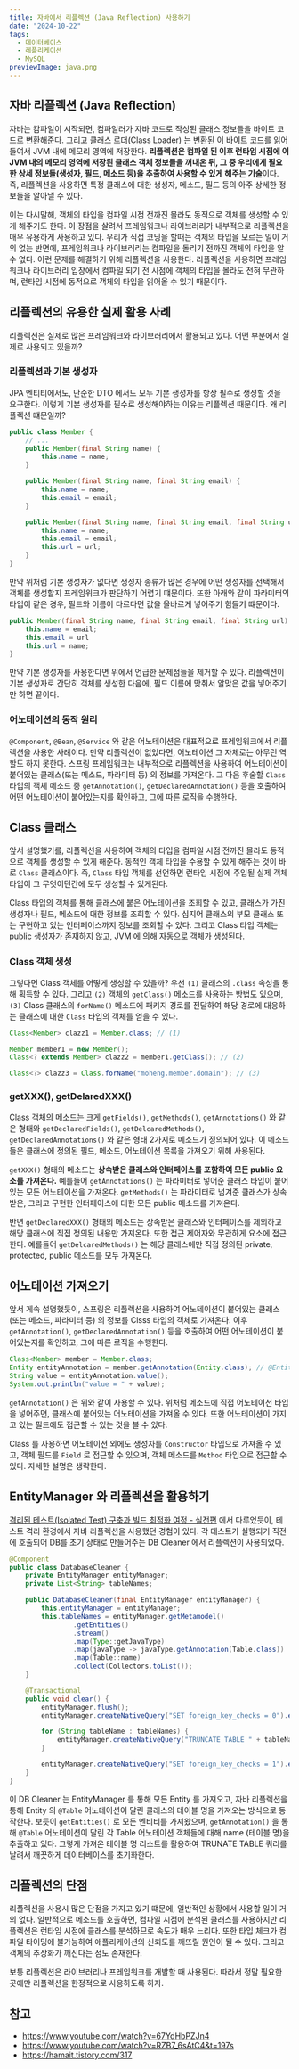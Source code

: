 ```yaml
---
title: 자바에서 리플렉션 (Java Reflection) 사용하기
date: "2024-10-22"
tags:
  - 데이터베이스
  - 레플리케이션
  - MySQL
previewImage: java.png
---
```


## 자바 리플렉션 (Java Reflection)

자바는 캄파일이 시작되면, 컴파일러가 자바 코드로 작성된 클래스 정보들을 바이트 코드로 변환해준다. 그리고 클래스 로더(Class Loader) 는 변환된 이 바이트 코드를 읽어들여서 JVM 내에 메모리 영역에 저장한다. **리플렉션은 컴파일 된 이후 런타임 시점에 이 JVM 내의 메모리 영역에 저장된 클래스 객체 정보들을 꺼내온 뒤, 그 중 우리에게 필요한 상세 정보들(생성자, 필드, 메소드 등)을 추출하여 사용할 수 있게 해주는 기술**이다. 즉, 리플렉션을 사용하면 특정 클래스에 대한 생성자, 메소드, 필드 등의 아주 상세한 정보들을 알아낼 수 있다. 

이는 다시말해, 객체의 타입을 컴파일 시점 전까진 몰라도 동적으로 객체를 생성할 수 있게 해주기도 한다. 이 장점을 살려서 프레임워크나 라이브러리가 내부적으로 리플렉션을 매우 유용하게 사용하고 있다. 우리가 직접 코딩을 할때는 객체의 타입을 모르는 일이 거의 없는 반면에, 프레임워크나 라이브러리는 컴파일을 돌리기 전까진 객체의 타입을 알 수 없다. 이런 문제를 해결하기 위해 리플렉션을 사용한다. 리플렉션을 사용하면 프레임워크나 라이브러리 입장에서 컴파일 되기 전 시점에 객체의 타입을 몰라도 전혀 무관하며, 런타임 시점에 동적으로 객체의 타입을 읽어올 수 있기 때문이다.

## 리플렉션의 유용한 실제 활용 사례

리플렉션은 실제로 많은 프레임워크와 라이브러리에서 활용되고 있다. 어떤 부분에서 실제로 사용되고 있을까?

### 리플렉션과 기본 생성자

JPA 엔티티에서도, 단순한 DTO 에서도 모두 기본 생성자를 항상 필수로 생성할 것을 요구한다. 이렇게 기본 생성자를 필수로 생성해야하는 이유는 리플렉션 때문이다. 왜 리플렉션 떄문일까?

~~~java
public class Member {
    // ...
    public Member(final String name) {
        this.name = name;
    }

    public Member(final String name, final String email) {
        this.name = name;
        this.email = email;
    }

    public Member(final String name, final String email, final String url) {
        this.name = name;
        this.email = email;
        this.url = url;
    }
}
~~~

만약 위처럼 기본 생성자가 없다면 생성자 종류가 많은 경우에 어떤 생성자를 선택해서 객체를 생성할지 프레임워크가 판단하기 어렵기 떄문이다. 또한 아래와 같이 파라미터의 타입이 같은 경우, 필드와 이름이 다르다면 값을 올바르게 넣어주기 힘들기 떄문이다. 

~~~java
public Member(final String name, final String email, final String url) {
    this.name = email;
    this.email = url
    this.url = name;
}
~~~

만약 기본 생성자를 사용한다면 위에서 언급한 문제점들을 제거할 수 있다. 리플렉션이 기본 생성자로 간단히 객체를 생성한 다음에, 필드 이름에 맞춰서 알맞은 값을 넣어주기만 하면 끝이다.

### 어노테이션의 동작 원리

`@Component`, `@Bean`, `@Service` 와 같은 어노테이션은 대표적으로 프레임워크에서 리플렉션을 사용한 사례이다. 만약 리플렉션이 없었다면, 어노테이션 그 자체로는 아무런 역할도 하지 못한다. 스프링 프레임워크는 내부적으로 리플렉션을 사용하여 어노테이션이 붙어있는 클래스(또는 메소드, 파라미터 등) 의 정보를 가져온다. 그 다음 후술할 `Class` 타입의 객체 메소드 중 `getAnnotation()`, `getDeclaredAnnotation()` 등을 호출하여 어떤 어노테이션이 붙어있는지를 확인하고, 그에 따른 로직을 수행한다.

## Class 클래스

앞서 설명했기를, 리플렉션을 사용하여 객체의 타입을 컴파일 시점 전까진 몰라도 동적으로 객체를 생성할 수 있게 해준다. 동적인 객체 타입을 수용할 수 있게 해주는 것이 바로 `Class` 클래스이다. 즉, `Class` 타입 객체를 선언하면 런타임 시점에 주입될 실제 객체 타입이 그 무엇이던간에 모두 생성할 수 있게된다. 

Class 타입의 객체를 통해 클래스에 붙은 어노테이션을 조회할 수 있고, 클래스가 가진 생성자나 필드, 메소드에 대한 정보를 조회할 수 있다. 심지어 클래스의 부모 클래스 또는 구현하고 있는 인터페이스까지 정보를 조회할 수 있다. 그리고 Class 타입 객체는 public 생성자가 존재하지 않고, JVM 에 의해 자동으로 객체가 생성된다.

### Class 객체 생성

그렇다면 Class 객체를 어떻게 생성할 수 있을까? 우선 `(1)` 클래스의 `.class` 속성을 통해 획득할 수 있다. 그리고 `(2)` 객체의 `getClass()` 메소드를 사용하는 방법도 있으며, `(3)` Class 클래스의 `forName()` 메소드에 패키지 경로를 전달하여 해당 경로에 대응하는 클래스에 대한 `Class` 타입의 객체를 얻을 수 있다.

~~~java
Class<Member> clazz1 = Member.class; // (1)

Member member1 = new Member();
Class<? extends Member> clazz2 = member1.getClass(); // (2)

Class<?> clazz3 = Class.forName("moheng.member.domain"); // (3)
~~~

### getXXX(), getDelaredXXX()

Class 객체의 메소드는 크게 `getFields()`, `getMethods()`, `getAnnotations()` 와 같은 형태와 `getDeclaredFields()`, `getDelcaredMethods()`, `getDeclaredAnnotations()` 와 같은 형태 2가지로 메소드가 정의되어 있다. 이 메소드들은 클래스에 정의된 필드, 메소드, 어노테이션 목록을 가져오기 위해 사용된다.

`getXXX()` 형태의 메소드는 **상속받은 클래스와 인터페이스를 포함하여 모든 public 요소를 가져온다.** 예를들어 `getAnnotations()` 는 파라미터로 넣어준 클래스 타입이 붙어있는 모든 어노테이션을 가져온다. `getMethods()` 는 파라미터로 넘겨준 클래스가 상속받은, 그리고 구현한 인터페이스에 대한 모든 public 메소드를 가져온다.

반면 `getDeclaredXXX()` 형태의 메소드는 상속받은 클래스와 인터페이스를 제외하고 해당 클래스에 직접 정의된 내용만 가져온다. 또한 접근 제어자와 무관하게 요소에 접근한다. 예를들어 `getDelcaredMethods()` 는 해당 클래스에만 직접 정의된 private, protected, public 메소드를 모두 가져온다.

## 어노테이션 가져오기

앞서 게속 설명했듯이, 스프링은 리플렉션을 사용하여 어노테이션이 붙어있는 클래스(또는 메소드, 파라미터 등) 의 정보를 Clsss 타입의 객체로 가져온다. 이후 `getAnnotation()`, `getDeclaredAnnotation()` 등을 호출하여 어떤 어노테이션이 붙어있는지를 확인하고, 그에 따른 로직을 수행한다.

~~~java
Class<Member> member = Member.class;
Entity entityAnnotation = member.getAnnotation(Entity.class); // @Entity 어노테이션을 가져옴
String value = entityAnnotation.value();
System.out.println("value = " + value); 
~~~

`getAnnotation()` 은 위와 같이 사용할 수 있다. 위처럼 메소드에 직접 어노테이션 타입을 넣어주면, 클래스에 붙어있는 어노테이션을 가져올 수 있다. 또한 어노테이션이 가지고 있는 필드에도 접근할 수 있는 것을 볼 수 있다.

Class 를 사용하면 어노테이션 외에도 생성자를 `Constructor` 타입으로 가져올 수 있고, 객체 필드를 `Field` 로 접근할 수 있으며, 객체 메소드를 `Method` 타입으로 접근할 수 있다. 자세한 설명은 생략한다.

## EntityManager 와 리플렉션을 활용하기

[격리된 테스트(Isolated Test) 구축과 빌드 최적화 여정 - 실전편](https://haon.blog/test/isolated-active/) 에서 다루었듯이, 테스트 격리 환경에서 자바 리플렉션을 사용했던 경험이 있다. 각 테스트가 실행되기 직전에 호출되어 DB를 초기 상태로 만들어주는 DB Cleaner 에서 리플렉션이 사용되었다.

~~~java
@Component
public class DatabaseCleaner {
    private EntityManager entityManager;
    private List<String> tableNames;

    public DatabaseCleaner(final EntityManager entityManager) {
        this.entityManager = entityManager;
        this.tableNames = entityManager.getMetamodel()
                .getEntities()
                .stream()
                .map(Type::getJavaType)
                .map(javaType -> javaType.getAnnotation(Table.class))
                .map(Table::name)
                .collect(Collectors.toList());
    }

    @Transactional
    public void clear() {
        entityManager.flush();
        entityManager.createNativeQuery("SET foreign_key_checks = 0").executeUpdate();

        for (String tableName : tableNames) {
            entityManager.createNativeQuery("TRUNCATE TABLE " + tableName).executeUpdate();
        }

        entityManager.createNativeQuery("SET foreign_key_checks = 1").executeUpdate();
    }
}
~~~

이 DB Cleaner 는 EntityManager 를 통해 모든 Entity 를 가져오고, 자바 리플렉션을 통해 Entity 의 `@Table` 어노테이션이 달린 클래스의 테이블 명을 가져오는 방식으로 동작한다. 보듯이 `getEntities()` 로 모든 엔티티를 가져왔으며, `getAnnotation()` 을 통해 `@Table` 어노테이션이 달린 각 Table 어노테이션 객체들에 대해 name (테이블 명)을 추출하고 있다. 그렇게 가져온 테이블 명 리스트를 활용하여 TRUNATE TABLE 쿼리를 날려서 깨끗하게 데이터베이스를 초기화한다.

## 리플렉션의 단점

리플렉션을 사용시 많은 단점을 가지고 있기 떄문에, 일반적인 상황에서 사용할 일이 거의 없다. 일반적으로 메소드를 호출하면, 컴파일 시점에 분석된 클래스를 사용하지만 리플렉션은 런타임 시점에 클래스를 분석하므로 속도가 매우 느리다. 또한 타입 체크가 컴파일 타이밍에 불가능하여 애플리케이션의 신뢰도를 깨뜨릴 원인이 될 수 있다. 그리고 객체의 추상화가 깨진다는 점도 존재한다.

보통 리플렉션은 라이브러리나 프레임워크를 개발할 때 사용된다. 따라서 정말 필요한 곳에만 리플렉션을 한정적으로 사용하도록 하자.

## 참고

- https://www.youtube.com/watch?v=67YdHbPZJn4
- https://www.youtube.com/watch?v=RZB7_6sAtC4&t=197s
- https://hamait.tistory.com/317